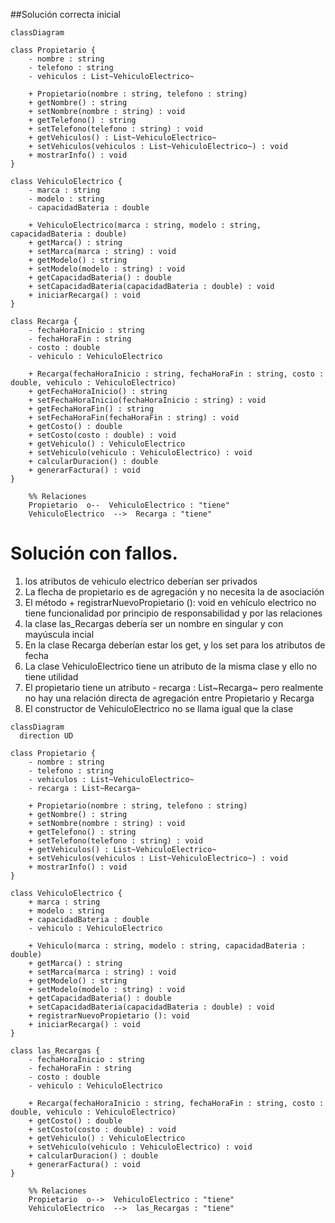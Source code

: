 ##Solución correcta inicial

```mermaid
classDiagram

class Propietario {
    - nombre : string
    - telefono : string
    - vehiculos : List~VehiculoElectrico~

    + Propietario(nombre : string, telefono : string)
    + getNombre() : string
    + setNombre(nombre : string) : void
    + getTelefono() : string
    + setTelefono(telefono : string) : void
    + getVehiculos() : List~VehiculoElectrico~
    + setVehiculos(vehiculos : List~VehiculoElectrico~) : void
    + mostrarInfo() : void
}

class VehiculoElectrico {
    - marca : string
    - modelo : string
    - capacidadBateria : double

    + VehiculoElectrico(marca : string, modelo : string, capacidadBateria : double)
    + getMarca() : string
    + setMarca(marca : string) : void
    + getModelo() : string
    + setModelo(modelo : string) : void
    + getCapacidadBateria() : double
    + setCapacidadBateria(capacidadBateria : double) : void
    + iniciarRecarga() : void
}

class Recarga {
    - fechaHoraInicio : string
    - fechaHoraFin : string
    - costo : double
    - vehiculo : VehiculoElectrico

    + Recarga(fechaHoraInicio : string, fechaHoraFin : string, costo : double, vehiculo : VehiculoElectrico)
    + getFechaHoraInicio() : string
    + setFechaHoraInicio(fechaHoraInicio : string) : void
    + getFechaHoraFin() : string
    + setFechaHoraFin(fechaHoraFin : string) : void
    + getCosto() : double
    + setCosto(costo : double) : void
    + getVehiculo() : VehiculoElectrico
    + setVehiculo(vehiculo : VehiculoElectrico) : void
    + calcularDuracion() : double
    + generarFactura() : void
}

    %% Relaciones
    Propietario  o--  VehiculoElectrico : "tiene"
    VehiculoElectrico  -->  Recarga : "tiene"
```

# Solución con fallos.
1. los atributos de vehiculo electrico deberían ser privados
2. La flecha de propietario es de agregación y no necesita la de asociación
3. El método + registrarNuevoPropietario (): void en vehículo electrico no tiene funcionalidad por principio de responsabilidad y por las relaciones
4. la clase las_Recargas debería ser un nombre en singular y con mayúscula incial
5. En la clase Recarga deberían estar los get, y los set para los atributos de fecha
6. La clase VehiculoElectrico tiene un atributo de la misma clase y ello no tiene utilidad
7. El propietario tiene un atributo - recarga : List~Recarga~ pero realmente no hay una relación directa de agregación entre Propietario y Recarga
8. El constructor de VehiculoElectrico no se llama igual que la clase

```mermaid
classDiagram
  direction UD

class Propietario {
    - nombre : string
    - telefono : string
    - vehiculos : List~VehiculoElectrico~
    - recarga : List~Recarga~

    + Propietario(nombre : string, telefono : string)
    + getNombre() : string
    + setNombre(nombre : string) : void
    + getTelefono() : string
    + setTelefono(telefono : string) : void
    + getVehiculos() : List~VehiculoElectrico~
    + setVehiculos(vehiculos : List~VehiculoElectrico~) : void
    + mostrarInfo() : void
}

class VehiculoElectrico {
    + marca : string
    + modelo : string
    + capacidadBateria : double
    - vehiculo : VehiculoElectrico

    + Vehiculo(marca : string, modelo : string, capacidadBateria : double)
    + getMarca() : string
    + setMarca(marca : string) : void
    + getModelo() : string
    + setModelo(modelo : string) : void
    + getCapacidadBateria() : double
    + setCapacidadBateria(capacidadBateria : double) : void
    + registrarNuevoPropietario (): void
    + iniciarRecarga() : void
}

class las_Recargas {
    - fechaHoraInicio : string
    - fechaHoraFin : string
    - costo : double
    - vehiculo : VehiculoElectrico

    + Recarga(fechaHoraInicio : string, fechaHoraFin : string, costo : double, vehiculo : VehiculoElectrico)
    + getCosto() : double
    + setCosto(costo : double) : void
    + getVehiculo() : VehiculoElectrico
    + setVehiculo(vehiculo : VehiculoElectrico) : void
    + calcularDuracion() : double
    + generarFactura() : void
}

    %% Relaciones
    Propietario  o-->  VehiculoElectrico : "tiene"
    VehiculoElectrico  -->  las_Recargas : "tiene"
```

